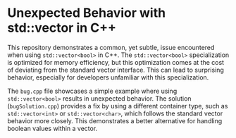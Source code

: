 # Unexpected Behavior with std::vector<bool> in C++

This repository demonstrates a common, yet subtle, issue encountered when using `std::vector<bool>` in C++.  The `std::vector<bool>` specialization is optimized for memory efficiency, but this optimization comes at the cost of deviating from the standard vector interface. This can lead to surprising behavior, especially for developers unfamiliar with this specialization.

The `bug.cpp` file showcases a simple example where using `std::vector<bool>` results in unexpected behavior.  The solution (`bugSolution.cpp`) provides a fix by using a different container type, such as `std::vector<int>` or `std::vector<char>`, which follows the standard vector behavior more closely.   This demonstrates a better alternative for handling boolean values within a vector.